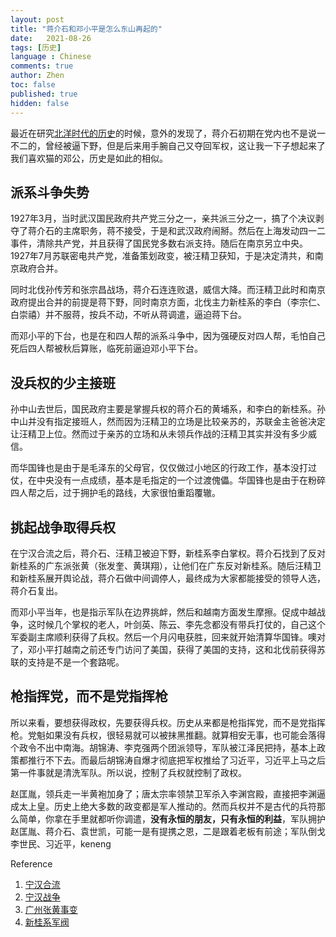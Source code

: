 ```yaml
---
layout: post
title: "蒋介石和邓小平是怎么东山再起的"
date:   2021-08-26
tags: [历史]
language : Chinese
comments: true
author: Zhen
toc: false
published: true
hidden: false
---
```

最近在研究[北洋时代的历史](/北洋时代的编年史和人物记)的时候，意外的发现了，蒋介石初期在党内也不是说一不二的，曾经被逼下野，但是后来用手腕自己又夺回军权，这让我一下子想起来了我们喜欢猫的邓公，历史是如此的相似。

## 派系斗争失势

1927年3月，当时武汉国民政府共产党三分之一，亲共派三分之一，搞了个决议剥夺了蒋介石的主席职务，蒋不接受，于是和武汉政府闹掰。然后在上海发动四一二事件，清除共产党，并且获得了国民党多数右派支持。随后在南京另立中央。1927年7月苏联密电共产党，准备策划政变，被汪精卫获知，于是决定清共，和南京政府合并。

同时北伐孙传芳和张宗昌战场，蒋介石连连败退，威信大降。而汪精卫此时和南京政府提出合并的前提是蒋下野，同时南京方面，北伐主力新桂系的李白（李宗仁、白崇禧）并不服蒋，按兵不动，不听从蒋调遣，逼迫蒋下台。

而邓小平的下台，也是在和四人帮的派系斗争中，因为强硬反对四人帮，毛怕自己死后四人帮被秋后算账，临死前逼迫邓小平下台。

## 没兵权的少主接班

孙中山去世后，国民政府主要是掌握兵权的蒋介石的黄埔系，和李白的新桂系。孙中山并没有指定接班人，然而因为汪精卫的立场是比较亲苏的，苏联金主爸爸决定让汪精卫上位。然而过于亲苏的立场和从未领兵作战的汪精卫其实并没有多少威信。

而华国锋也是由于是毛泽东的父母官，仅仅做过小地区的行政工作，基本没打过仗，在中央没有一点成绩，基本是毛指定的一个过渡傀儡。华国锋也是由于在粉碎四人帮之后，过于拥护毛的路线，大家很怕重蹈覆辙。

## 挑起战争取得兵权

在宁汉合流之后，蒋介石、汪精卫被迫下野，新桂系李白掌权。蒋介石找到了反对新桂系的广东派张黄（张发奎、黄琪翔），让他们在广东反对新桂系。随后汪精卫和新桂系展开舆论战，蒋介石做中间调停人，最终成为大家都能接受的领导人选，蒋介石复出。

而邓小平当年，也是指示军队在边界挑衅，然后和越南方面发生摩擦。促成中越战争，这时候几个掌权的老人，叶剑英、陈云、李先念都没有带兵打仗的，自己这个军委副主席顺利获得了兵权。然后一个月闪电获胜，回来就开始清算华国锋。噢对了，邓小平打越南之前还专门访问了美国，获得了美国的支持，这和北伐前获得苏联的支持是不是一个套路呢。 

## 枪指挥党，而不是党指挥枪

所以来看，要想获得政权，先要获得兵权。历史从来都是枪指挥党，而不是党指挥枪。党魁如果没有兵权，很轻易就可以被抹黑推翻。就算相安无事，也可能会落得个政令不出中南海。胡锦涛、李克强两个团派领导，军队被江泽民把持，基本上政策都推行不下去。而最后胡锦涛自爆才彻底把军权推给了习近平，习近平上马之后第一件事就是清洗军队。所以说，控制了兵权就控制了政权。

赵匡胤，领兵走一半黄袍加身了；唐太宗率领禁卫军杀入李渊宫殿，直接把李渊逼成太上皇。历史上绝大多数的政变都是军人推动的。然而兵权并不是古代的兵符那么简单，你拿在手里就都听你调遣，**没有永恒的朋友，只有永恒的利益**，军队拥护赵匡胤、蒋介石、袁世凯，可能一是有提携之恩，二是跟着老板有前途；军队倒戈李世民、习近平，keneng


Reference

 1. [宁汉合流](https://zh.wikipedia.org/wiki/%E5%AF%A7%E6%BC%A2%E5%90%88%E6%B5%81#cite_note-3)
 2. [宁汉战争](https://zh.wikipedia.org/wiki/%E5%AE%81%E6%B1%89%E6%88%98%E4%BA%89)
 3. [广州张黄事变](https://zh.wikipedia.org/wiki/%E5%B9%BF%E5%B7%9E%E5%BC%A0%E9%BB%84%E4%BA%8B%E5%8F%98)
 4. [新桂系军阀](https://zh.wikipedia.org/wiki/%E6%96%B0%E6%A1%82%E7%B3%BB#%E4%B8%BB%E8%A6%81%E4%BA%BA%E7%89%A9)

<!--stackedit_data:
eyJoaXN0b3J5IjpbMzA1NDQ5MjQ0LDE4MTc5MTgyMjQsMTgzMz
E0NTAxMywtNzEwNzcxMzE3LDI2NjEwMjU5NSwxMzY0NTU2OTgx
LDIwNTkyODE2NDgsNzkzNDA4NjU3LDExMzY3OTkyMjMsNzY1ND
E3NTMyLDEzMTM0Nzc5MDEsNTE2ODY1MzU0LDE3NzAyNjc1ODcs
LTE4MjQ5OTE3NzldfQ==
-->